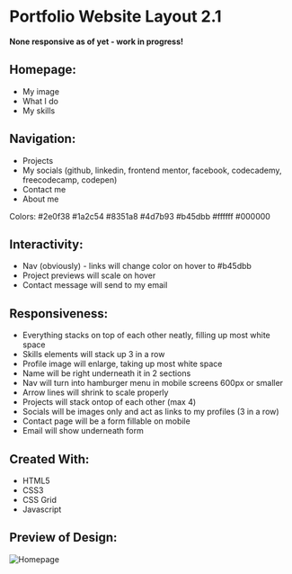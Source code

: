 # Portfolio Website Layout 2.1

**None responsive as of yet - work in progress!**

## Homepage:
- My image
- What I do
- My skills

## Navigation:
- Projects
- My socials (github, linkedin, frontend mentor, facebook, codecademy, freecodecamp, codepen)
- Contact me
- About me

Colors: 
#2e0f38
#1a2c54
#8351a8
#4d7b93
#b45dbb
#ffffff
#000000

## Interactivity:
- Nav (obviously) - links will change color on hover to #b45dbb
- Project previews will scale on hover
- Contact message will send to my email

## Responsiveness:
- Everything stacks on top of each other neatly, filling up most white space
- Skills elements will stack up 3 in a row
- Profile image will enlarge, taking up most white space
- Name will be right underneath it in 2 sections
- Nav will turn into hamburger menu in mobile screens 600px or smaller
- Arrow lines will shrink to scale properly
- Projects will stack ontop of each other (max 4)
- Socials will be images only and act as links to my profiles (3 in a row)
- Contact page will be a form fillable on mobile
- Email will show underneath form

## Created With:
- HTML5
- CSS3
- CSS Grid
- Javascript

## Preview of Design:

![Homepage](https://user-images.githubusercontent.com/114027684/210180564-1c514f56-d938-41fd-ba12-2340720308d7.png)
